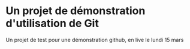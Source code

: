 Un projet de démonstration d'utilisation de Git
===============================================

Un projet de test pour une démonstration github, en live le lundi 15 mars
